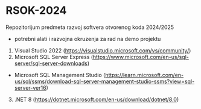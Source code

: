 # RSOK-2024
Repozitorijum predmeta razvoj softvera otvorenog koda 2024/2025

- potrebni alati i razvojna okruzenja za rad na demo projektu

1. Visual Studio 2022 (https://visualstudio.microsoft.com/vs/community/)
2. Microsoft SQL Server Express (https://www.microsoft.com/en-us/sql-server/sql-server-downloads)
 - Microsoft SQL Management Studio (https://learn.microsoft.com/en-us/sql/ssms/download-sql-server-management-studio-ssms?view=sql-server-ver16)
3. .NET 8 (https://dotnet.microsoft.com/en-us/download/dotnet/8.0)
